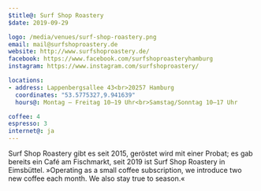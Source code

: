 ```yaml
---
$title@: Surf Shop Roastery
$date: 2019-09-29

logo: /media/venues/surf-shop-roastery.png
email: mail@surfshoproastery.de
website: http://www.surfshoproastery.de/
facebook: https://www.facebook.com/surfshoproasteryhamburg
instagram: https://www.instagram.com/surfshoproastery/

locations:
- address: Lappenbergsallee 43<br>20257 Hamburg
  coordinates: "53.5775327,9.941639"
  hours@: Montag – Freitag 10–19 Uhr<br>Samstag/Sonntag 10–17 Uhr

coffee: 4
espresso: 3
internet@: ja
---
```


Surf Shop Roastery gibt es seit 2015, geröstet wird mit einer Probat; es gab bereits ein Café am Fischmarkt, seit 2019 ist Surf Shop Roastery in Eimsbüttel. »Operating as a small coffee subscription, we introduce two new coffee each month. We also stay true to season.«